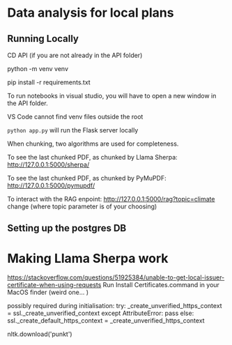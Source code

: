 # Data analysis for local plans

## Running Locally

CD API (if you are not already in the API folder)

python -m venv venv

pip install -r requirements.txt

To run notebooks in visual studio, you will have to open a new window in the API folder.

VS Code cannot find venv files outside the root

`python app.py` will run the Flask server locally

When chunking, two algorithms are used for completeness.

To see the last chunked PDF, as chunked by Llama Sherpa:
http://127.0.0.1:5000/sherpa/

To see the last chunked PDF, as chunked by PyMuPDF:
http://127.0.0.1:5000/pymupdf/

To interact with the RAG enpoint:
http://127.0.0.1:5000/rag?topic=climate change (where topic parameter is of your choosing)

## Setting up the postgres DB

# Making Llama Sherpa work

https://stackoverflow.com/questions/51925384/unable-to-get-local-issuer-certificate-when-using-requests
Run Install Certificates.command in your MacOS finder (weird one... )

possibly required during initialisation:
try:
\_create_unverified_https_context = ssl.\_create_unverified_context
except AttributeError:
pass
else:
ssl.\_create_default_https_context = \_create_unverified_https_context

nltk.download('punkt')
